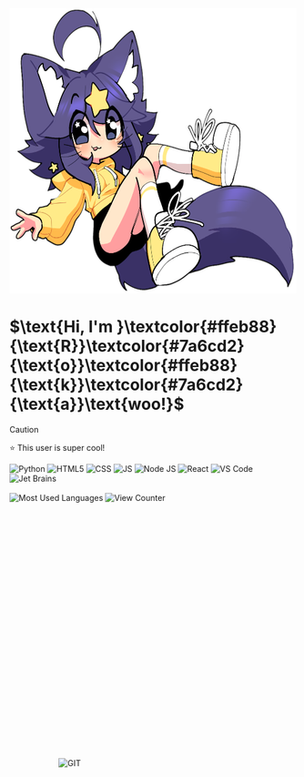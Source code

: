 <img src="https://raw.githubusercontent.com/Rokawoo/Rokawoo/main/SuperiorMari.png" alt="Rokawoo" height="500" title="Awoo!"/>
<h1>$\text{Hi, I'm }\textcolor{#ffeb88}{\text{R}}\textcolor{#7a6cd2}{\text{o}}\textcolor{#ffeb88}{\text{k}}\textcolor{#7a6cd2}{\text{a}}\text{woo!}$</h1>

> [!CAUTION]
> ⭐ This user is super cool!


<div>
  <img src="https://github.com/Rokawoo/Rokawoo/assets/129356996/124ab7f9-795d-4327-89cd-56969871d21a" alt="Python" title="Python" width="100" />
  <img src="https://github.com/Rokawoo/Rokawoo/assets/129356996/9ac8f5bb-b6b3-472e-b69c-85f8cf0828e3" alt="HTML5" title="HTML5" width="100" />
  <img src="https://github.com/Rokawoo/Rokawoo/assets/129356996/749c7e1e-3736-44d1-bef3-ecf30da77539" alt="CSS" title="CSS" width="100" />
  <img src="https://github.com/Rokawoo/Rokawoo/assets/129356996/c950ec1a-643d-4760-b91d-b1d19c7c232e" alt="JS" title="JS" width="100" />
  <img src="https://github.com/Rokawoo/Rokawoo/assets/129356996/2e7c2274-56ef-49a5-a005-d5f579a32834" alt="Node JS" title="Node JS" width="100" />
  <img src="https://github.com/Rokawoo/Rokawoo/assets/129356996/3fb5ce54-d12a-46a7-bdbe-4c29ab9455e0" alt="React" title="React" width="100" />
  <img src="https://github.com/Rokawoo/Rokawoo/assets/129356996/f1d4d345-309b-4a64-8afd-c12b4fe79956" alt="VS Code" title="VS Code" width="100" />
  <img src="https://github.com/Rokawoo/Rokawoo/assets/129356996/72bc8ee2-6aaf-4a34-ab9e-ea0ca06d1762" alt="Jet Brains" title="Jet Brains" width="100" />
  <img src="https://github.com/Rokawoo/Rokawoo/assets/129356996/c108846d-60f2-4313-b8ca-7f72501b57602" alt="GIT" title="GIT" width="100" style="position: relative; top: 500px;"/>
</div>

<br>

<img src="https://github-readme-stats.vercel.app/api/top-langs/?username=Rokawoo&layout=compact&theme=vision-friendly-dark" alt="Most Used Languages" title="Lang Stats"/>
<img src="https://komarev.com/ghpvc/?username=Rokawoo&style=flat-square&color=6568cc" alt="View Counter" draggable="false" />

